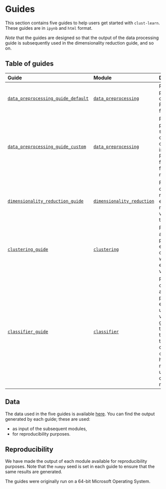 # Guides

This section contains five guides to help users get started with `clust-learn`. These guides are in `ipynb` and `html` format.

_Note_ that the guides are designed so that the output of the data processing guide is subsequently used in the dimensionality reduction guide, and so on.

## Table of guides

| Guide | Module | Description |
|:-|:-|:-|
| [`data_preprocessing_guide_default`](link) | [`data_preprocessing`](https://github.com/malgar/clust-learn/tree/master/clearn/data_preprocessing) | Perform data preprocessing in default mode. Recommended for beginners. |
| [`data_preprocessing_guide_custom`](link) | [`data_preprocessing`](https://github.com/malgar/clust-learn/tree/master/clearn/data_preprocessing) | Perform data preprocessing step by step with options to customize data imputation. Recommended for users who are familiar with the methodology. |
| [`dimensionality_reduction_guide`](link) | [`dimensionality_reduction`](https://github.com/malgar/clust-learn/tree/master/clearn/dimensionality_reduction) | Perform dimensionality reduction and explain how the new derived variables explain the original ones. |
| [`clustering_guide`](link)  | [`clustering`](https://github.com/malgar/clust-learn/tree/master/clearn/clustering) | Perfom cluster analysis, assess performance, and explain the obtained clusters with internal and external variables. |
| [`classifier_guide`](link) | [`classifier`](https://github.com/malgar/clust-learn/tree/master/clearn/classifier) | Perform classification, assess model performance, and explain results using SHAP values. This guide shows how to use the module to further explain the clusters obtained in the `clustering_guide`; however, the module may be used to fit any classificaton model |


## Data

The data used in the five guides is available [here](https://github.com/malgar/clust-learn/tree/master/notebooks/data). You can find the output generated by each guide; these are used:
- as input of the subsequent modules,
- for reproducibility purposes.


## Reproducibility

We have made the output of each module available for reproducibility purposes. Note that the `numpy` seed is set in each guide to ensure that the same results are generated.

The guides were originally run on a 64-bit Microsoft Operating System.
